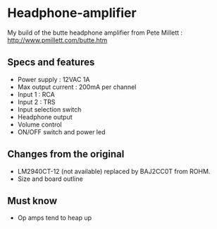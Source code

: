 # Headphone-amplifier

My build of the butte headphone amplifier from Pete Millett : http://www.pmillett.com/butte.htm

## Specs and features

* Power supply : 12VAC 1A
* Max output current : 200mA per channel
* Input 1 : RCA
* Input 2 : TRS
* Input selection switch
* Headphone output
* Volume control
* ON/OFF switch and power led

## Changes from the original

* LM2940CT-12 (not available) replaced by BAJ2CC0T from ROHM.
* Size and board outline

## Must know

* Op amps tend to heap up


